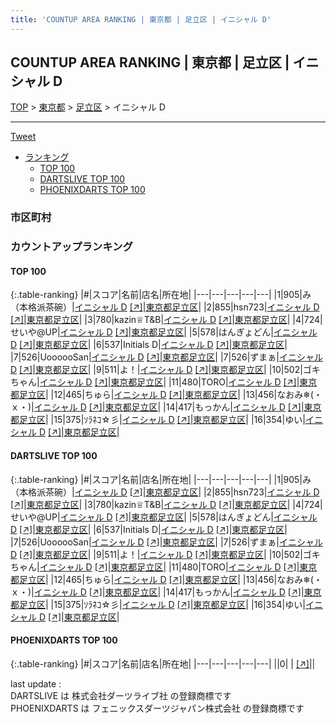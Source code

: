 ```yaml
---
title: 'COUNTUP AREA RANKING | 東京都 | 足立区 | イニシャル D'
---
```

## COUNTUP AREA RANKING | 東京都 | 足立区 | イニシャル D

[TOP](/darts/rank/) > [東京都](/darts/rank/東京都/) > [足立区](/darts/rank/東京都/足立区/) > イニシャル D

___

<a href="https://twitter.com/share?ref_src=twsrc%5Etfw" data-text="COUNTUP AREA RANKING | 東京都足立区イニシャル D" class="twitter-share-button" data-hashtags="DARTSLIVE,PHOENIXDARTS,darts,ダーツ" data-show-count="false">Tweet</a>

* [ランキング](#カウントアップランキング)
    * [TOP 100](#top-100)
    * [DARTSLIVE TOP 100](#dartslive-top-100)
    * [PHOENIXDARTS TOP 100](#phoenixdarts-top-100)

### 市区町村

<ul>

</ul>

### カウントアップランキング

#### TOP 100



{:.table-ranking}
|#|スコア|名前|店名|所在地|
|---|---|---|---|---|
|1|905|<span class="rank-name-dl">み（本格派茶碗）</span>|<a href="/darts/rank/shops/b4c86e12687ae2de0d9b047a20a7ba1e.html">イニシャル D</a> <a href="https://search.dartslive.com/jp/shop/b4c86e12687ae2de0d9b047a20a7ba1e">[↗]</a>|<a href="/darts/rank/東京都/足立区">東京都足立区</a>|
|2|855|<span class="rank-name-dl">hsn723</span>|<a href="/darts/rank/shops/b4c86e12687ae2de0d9b047a20a7ba1e.html">イニシャル D</a> <a href="https://search.dartslive.com/jp/shop/b4c86e12687ae2de0d9b047a20a7ba1e">[↗]</a>|<a href="/darts/rank/東京都/足立区">東京都足立区</a>|
|3|780|<span class="rank-name-dl">kazin♕T&amp;B</span>|<a href="/darts/rank/shops/b4c86e12687ae2de0d9b047a20a7ba1e.html">イニシャル D</a> <a href="https://search.dartslive.com/jp/shop/b4c86e12687ae2de0d9b047a20a7ba1e">[↗]</a>|<a href="/darts/rank/東京都/足立区">東京都足立区</a>|
|4|724|<span class="rank-name-dl">せいや@UP</span>|<a href="/darts/rank/shops/b4c86e12687ae2de0d9b047a20a7ba1e.html">イニシャル D</a> <a href="https://search.dartslive.com/jp/shop/b4c86e12687ae2de0d9b047a20a7ba1e">[↗]</a>|<a href="/darts/rank/東京都/足立区">東京都足立区</a>|
|5|578|<span class="rank-name-dl">はんぎょどん</span>|<a href="/darts/rank/shops/b4c86e12687ae2de0d9b047a20a7ba1e.html">イニシャル D</a> <a href="https://search.dartslive.com/jp/shop/b4c86e12687ae2de0d9b047a20a7ba1e">[↗]</a>|<a href="/darts/rank/東京都/足立区">東京都足立区</a>|
|6|537|<span class="rank-name-dl">Initials D</span>|<a href="/darts/rank/shops/b4c86e12687ae2de0d9b047a20a7ba1e.html">イニシャル D</a> <a href="https://search.dartslive.com/jp/shop/b4c86e12687ae2de0d9b047a20a7ba1e">[↗]</a>|<a href="/darts/rank/東京都/足立区">東京都足立区</a>|
|7|526|<span class="rank-name-dl">UoooooSan</span>|<a href="/darts/rank/shops/b4c86e12687ae2de0d9b047a20a7ba1e.html">イニシャル D</a> <a href="https://search.dartslive.com/jp/shop/b4c86e12687ae2de0d9b047a20a7ba1e">[↗]</a>|<a href="/darts/rank/東京都/足立区">東京都足立区</a>|
|7|526|<span class="rank-name-dl">ずまぁ</span>|<a href="/darts/rank/shops/b4c86e12687ae2de0d9b047a20a7ba1e.html">イニシャル D</a> <a href="https://search.dartslive.com/jp/shop/b4c86e12687ae2de0d9b047a20a7ba1e">[↗]</a>|<a href="/darts/rank/東京都/足立区">東京都足立区</a>|
|9|511|<span class="rank-name-dl">よ！</span>|<a href="/darts/rank/shops/b4c86e12687ae2de0d9b047a20a7ba1e.html">イニシャル D</a> <a href="https://search.dartslive.com/jp/shop/b4c86e12687ae2de0d9b047a20a7ba1e">[↗]</a>|<a href="/darts/rank/東京都/足立区">東京都足立区</a>|
|10|502|<span class="rank-name-dl">ゴキちゃん</span>|<a href="/darts/rank/shops/b4c86e12687ae2de0d9b047a20a7ba1e.html">イニシャル D</a> <a href="https://search.dartslive.com/jp/shop/b4c86e12687ae2de0d9b047a20a7ba1e">[↗]</a>|<a href="/darts/rank/東京都/足立区">東京都足立区</a>|
|11|480|<span class="rank-name-dl">TORO</span>|<a href="/darts/rank/shops/b4c86e12687ae2de0d9b047a20a7ba1e.html">イニシャル D</a> <a href="https://search.dartslive.com/jp/shop/b4c86e12687ae2de0d9b047a20a7ba1e">[↗]</a>|<a href="/darts/rank/東京都/足立区">東京都足立区</a>|
|12|465|<span class="rank-name-dl">ちゅら</span>|<a href="/darts/rank/shops/b4c86e12687ae2de0d9b047a20a7ba1e.html">イニシャル D</a> <a href="https://search.dartslive.com/jp/shop/b4c86e12687ae2de0d9b047a20a7ba1e">[↗]</a>|<a href="/darts/rank/東京都/足立区">東京都足立区</a>|
|13|456|<span class="rank-name-dl">なおみ❄(・ｘ・)</span>|<a href="/darts/rank/shops/b4c86e12687ae2de0d9b047a20a7ba1e.html">イニシャル D</a> <a href="https://search.dartslive.com/jp/shop/b4c86e12687ae2de0d9b047a20a7ba1e">[↗]</a>|<a href="/darts/rank/東京都/足立区">東京都足立区</a>|
|14|417|<span class="rank-name-dl">もっかん</span>|<a href="/darts/rank/shops/b4c86e12687ae2de0d9b047a20a7ba1e.html">イニシャル D</a> <a href="https://search.dartslive.com/jp/shop/b4c86e12687ae2de0d9b047a20a7ba1e">[↗]</a>|<a href="/darts/rank/東京都/足立区">東京都足立区</a>|
|15|375|<span class="rank-name-dl">ｿﾗﾈｺ☆彡</span>|<a href="/darts/rank/shops/b4c86e12687ae2de0d9b047a20a7ba1e.html">イニシャル D</a> <a href="https://search.dartslive.com/jp/shop/b4c86e12687ae2de0d9b047a20a7ba1e">[↗]</a>|<a href="/darts/rank/東京都/足立区">東京都足立区</a>|
|16|354|<span class="rank-name-dl">ゆい</span>|<a href="/darts/rank/shops/b4c86e12687ae2de0d9b047a20a7ba1e.html">イニシャル D</a> <a href="https://search.dartslive.com/jp/shop/b4c86e12687ae2de0d9b047a20a7ba1e">[↗]</a>|<a href="/darts/rank/東京都/足立区">東京都足立区</a>|


#### DARTSLIVE TOP 100



{:.table-ranking}
|#|スコア|名前|店名|所在地|
|---|---|---|---|---|
|1|905|<span class="rank-name-dl">み（本格派茶碗）</span>|<a href="/darts/rank/shops/b4c86e12687ae2de0d9b047a20a7ba1e.html">イニシャル D</a> <a href="https://search.dartslive.com/jp/shop/b4c86e12687ae2de0d9b047a20a7ba1e">[↗]</a>|<a href="/darts/rank/東京都/足立区">東京都足立区</a>|
|2|855|<span class="rank-name-dl">hsn723</span>|<a href="/darts/rank/shops/b4c86e12687ae2de0d9b047a20a7ba1e.html">イニシャル D</a> <a href="https://search.dartslive.com/jp/shop/b4c86e12687ae2de0d9b047a20a7ba1e">[↗]</a>|<a href="/darts/rank/東京都/足立区">東京都足立区</a>|
|3|780|<span class="rank-name-dl">kazin♕T&amp;B</span>|<a href="/darts/rank/shops/b4c86e12687ae2de0d9b047a20a7ba1e.html">イニシャル D</a> <a href="https://search.dartslive.com/jp/shop/b4c86e12687ae2de0d9b047a20a7ba1e">[↗]</a>|<a href="/darts/rank/東京都/足立区">東京都足立区</a>|
|4|724|<span class="rank-name-dl">せいや@UP</span>|<a href="/darts/rank/shops/b4c86e12687ae2de0d9b047a20a7ba1e.html">イニシャル D</a> <a href="https://search.dartslive.com/jp/shop/b4c86e12687ae2de0d9b047a20a7ba1e">[↗]</a>|<a href="/darts/rank/東京都/足立区">東京都足立区</a>|
|5|578|<span class="rank-name-dl">はんぎょどん</span>|<a href="/darts/rank/shops/b4c86e12687ae2de0d9b047a20a7ba1e.html">イニシャル D</a> <a href="https://search.dartslive.com/jp/shop/b4c86e12687ae2de0d9b047a20a7ba1e">[↗]</a>|<a href="/darts/rank/東京都/足立区">東京都足立区</a>|
|6|537|<span class="rank-name-dl">Initials D</span>|<a href="/darts/rank/shops/b4c86e12687ae2de0d9b047a20a7ba1e.html">イニシャル D</a> <a href="https://search.dartslive.com/jp/shop/b4c86e12687ae2de0d9b047a20a7ba1e">[↗]</a>|<a href="/darts/rank/東京都/足立区">東京都足立区</a>|
|7|526|<span class="rank-name-dl">UoooooSan</span>|<a href="/darts/rank/shops/b4c86e12687ae2de0d9b047a20a7ba1e.html">イニシャル D</a> <a href="https://search.dartslive.com/jp/shop/b4c86e12687ae2de0d9b047a20a7ba1e">[↗]</a>|<a href="/darts/rank/東京都/足立区">東京都足立区</a>|
|7|526|<span class="rank-name-dl">ずまぁ</span>|<a href="/darts/rank/shops/b4c86e12687ae2de0d9b047a20a7ba1e.html">イニシャル D</a> <a href="https://search.dartslive.com/jp/shop/b4c86e12687ae2de0d9b047a20a7ba1e">[↗]</a>|<a href="/darts/rank/東京都/足立区">東京都足立区</a>|
|9|511|<span class="rank-name-dl">よ！</span>|<a href="/darts/rank/shops/b4c86e12687ae2de0d9b047a20a7ba1e.html">イニシャル D</a> <a href="https://search.dartslive.com/jp/shop/b4c86e12687ae2de0d9b047a20a7ba1e">[↗]</a>|<a href="/darts/rank/東京都/足立区">東京都足立区</a>|
|10|502|<span class="rank-name-dl">ゴキちゃん</span>|<a href="/darts/rank/shops/b4c86e12687ae2de0d9b047a20a7ba1e.html">イニシャル D</a> <a href="https://search.dartslive.com/jp/shop/b4c86e12687ae2de0d9b047a20a7ba1e">[↗]</a>|<a href="/darts/rank/東京都/足立区">東京都足立区</a>|
|11|480|<span class="rank-name-dl">TORO</span>|<a href="/darts/rank/shops/b4c86e12687ae2de0d9b047a20a7ba1e.html">イニシャル D</a> <a href="https://search.dartslive.com/jp/shop/b4c86e12687ae2de0d9b047a20a7ba1e">[↗]</a>|<a href="/darts/rank/東京都/足立区">東京都足立区</a>|
|12|465|<span class="rank-name-dl">ちゅら</span>|<a href="/darts/rank/shops/b4c86e12687ae2de0d9b047a20a7ba1e.html">イニシャル D</a> <a href="https://search.dartslive.com/jp/shop/b4c86e12687ae2de0d9b047a20a7ba1e">[↗]</a>|<a href="/darts/rank/東京都/足立区">東京都足立区</a>|
|13|456|<span class="rank-name-dl">なおみ❄(・ｘ・)</span>|<a href="/darts/rank/shops/b4c86e12687ae2de0d9b047a20a7ba1e.html">イニシャル D</a> <a href="https://search.dartslive.com/jp/shop/b4c86e12687ae2de0d9b047a20a7ba1e">[↗]</a>|<a href="/darts/rank/東京都/足立区">東京都足立区</a>|
|14|417|<span class="rank-name-dl">もっかん</span>|<a href="/darts/rank/shops/b4c86e12687ae2de0d9b047a20a7ba1e.html">イニシャル D</a> <a href="https://search.dartslive.com/jp/shop/b4c86e12687ae2de0d9b047a20a7ba1e">[↗]</a>|<a href="/darts/rank/東京都/足立区">東京都足立区</a>|
|15|375|<span class="rank-name-dl">ｿﾗﾈｺ☆彡</span>|<a href="/darts/rank/shops/b4c86e12687ae2de0d9b047a20a7ba1e.html">イニシャル D</a> <a href="https://search.dartslive.com/jp/shop/b4c86e12687ae2de0d9b047a20a7ba1e">[↗]</a>|<a href="/darts/rank/東京都/足立区">東京都足立区</a>|
|16|354|<span class="rank-name-dl">ゆい</span>|<a href="/darts/rank/shops/b4c86e12687ae2de0d9b047a20a7ba1e.html">イニシャル D</a> <a href="https://search.dartslive.com/jp/shop/b4c86e12687ae2de0d9b047a20a7ba1e">[↗]</a>|<a href="/darts/rank/東京都/足立区">東京都足立区</a>|


#### PHOENIXDARTS TOP 100



{:.table-ranking}
|#|スコア|名前|店名|所在地|
|---|---|---|---|---|
||0|<span class="rank-name-dl"> </span>|<a href="/darts/rank/shops/.html"></a> <a href="">[↗]</a>|<a href="/darts/rank//"></a>|


<div class="footer border-top border-gray-light mt-5 pt-3 text-right text-gray">
    last update : <span style="font-weight: italic" id="foot_last_modified"></span><br />
    DARTSLIVE は 株式会社ダーツライブ社 の登録商標です<br />
    PHOENIXDARTS は フェニックスダーツジャパン株式会社 の登録商標です<br />
</div>

<script src="https://cdnjs.cloudflare.com/ajax/libs/jquery.tablesorter/2.31.3/js/jquery.tablesorter.min.js" integrity="sha512-qzgd5cYSZcosqpzpn7zF2ZId8f/8CHmFKZ8j7mU4OUXTNRd5g+ZHBPsgKEwoqxCtdQvExE5LprwwPAgoicguNg==" crossorigin="anonymous" referrerpolicy="no-referrer"></script>
<link rel="stylesheet" href="https://cdnjs.cloudflare.com/ajax/libs/jquery.tablesorter/2.31.3/css/theme.default.min.css" integrity="sha512-wghhOJkjQX0Lh3NSWvNKeZ0ZpNn+SPVXX1Qyc9OCaogADktxrBiBdKGDoqVUOyhStvMBmJQ8ZdMHiR3wuEq8+w==" crossorigin="anonymous" referrerpolicy="no-referrer" />
<script>
$(function() {
    $(".table-ranking").tablesorter({sortList:[[0, 0]]});
    $("#foot_last_modified").text(formatDate(new Date(document.lastModified), 'yyyy-MM-dd HH:mm:ss'));
});
</script>

<script async src="https://platform.twitter.com/widgets.js" charset="utf-8"></script>
